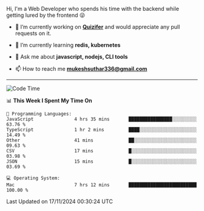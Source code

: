 Hi, I'm a Web Developer who spends his time with the backend while getting lured by the frontend 😜

- 🔭 I’m currently working on **[Quizifer](https://github.com/SutharMukesh/Quizifer/)** and would appreciate any pull requests on it.

- 🌱 I’m currently learning **redis, kubernetes**

- 💬 Ask me about **javascript, nodejs, CLI tools**

- 📫 How to reach me **mukeshsuthar336@gmail.com**

---
<!--START_SECTION:waka-->
![Code Time](http://img.shields.io/badge/Code%20Time-3%2C183%20hrs%2028%20mins-blue)

📊 **This Week I Spent My Time On** 

```text
💬 Programming Languages: 
JavaScript               4 hrs 35 mins       ████████████████░░░░░░░░░   63.76 % 
TypeScript               1 hr 2 mins         ████░░░░░░░░░░░░░░░░░░░░░   14.49 % 
Other                    41 mins             ██░░░░░░░░░░░░░░░░░░░░░░░   09.63 % 
CSV                      17 mins             █░░░░░░░░░░░░░░░░░░░░░░░░   03.98 % 
JSON                     15 mins             █░░░░░░░░░░░░░░░░░░░░░░░░   03.69 % 

💻 Operating System: 
Mac                      7 hrs 12 mins       █████████████████████████   100.00 % 
```


 Last Updated on 17/11/2024 00:30:24 UTC
<!--END_SECTION:waka-->
